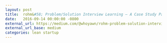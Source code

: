 ```yaml
---
layout: post
title:  rohm&#58; Problem/Solution Interview Learning — A Case Study Part I
date:   2016-09-14 00:00:00 -0800
external_url: https://medium.com/@whoyawn/rohm-problem-solution-interview-learning-a-case-study-part-i-bce820ad9462#.f4t1xiftp
external_url_base: medium
categories: lean startup
---
```


